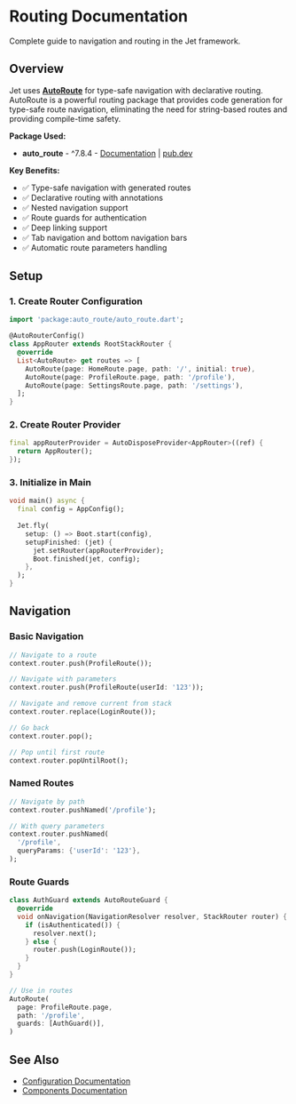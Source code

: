 # Routing Documentation

Complete guide to navigation and routing in the Jet framework.

## Overview

Jet uses **[AutoRoute](https://pub.dev/packages/auto_route)** for type-safe navigation with declarative routing. AutoRoute is a powerful routing package that provides code generation for type-safe route navigation, eliminating the need for string-based routes and providing compile-time safety.

**Package Used:**
- **auto_route** - ^7.8.4 - [Documentation](https://auto-route.vercel.app/) | [pub.dev](https://pub.dev/packages/auto_route)

**Key Benefits:**
- ✅ Type-safe navigation with generated routes
- ✅ Declarative routing with annotations
- ✅ Nested navigation support
- ✅ Route guards for authentication
- ✅ Deep linking support
- ✅ Tab navigation and bottom navigation bars
- ✅ Automatic route parameters handling

## Setup

### 1. Create Router Configuration

```dart
import 'package:auto_route/auto_route.dart';

@AutoRouterConfig()
class AppRouter extends RootStackRouter {
  @override
  List<AutoRoute> get routes => [
    AutoRoute(page: HomeRoute.page, path: '/', initial: true),
    AutoRoute(page: ProfileRoute.page, path: '/profile'),
    AutoRoute(page: SettingsRoute.page, path: '/settings'),
  ];
}
```

### 2. Create Router Provider

```dart
final appRouterProvider = AutoDisposeProvider<AppRouter>((ref) {
  return AppRouter();
});
```

### 3. Initialize in Main

```dart
void main() async {
  final config = AppConfig();
  
  Jet.fly(
    setup: () => Boot.start(config),
    setupFinished: (jet) {
      jet.setRouter(appRouterProvider);
      Boot.finished(jet, config);
    },
  );
}
```

## Navigation

### Basic Navigation

```dart
// Navigate to a route
context.router.push(ProfileRoute());

// Navigate with parameters
context.router.push(ProfileRoute(userId: '123'));

// Navigate and remove current from stack
context.router.replace(LoginRoute());

// Go back
context.router.pop();

// Pop until first route
context.router.popUntilRoot();
```

### Named Routes

```dart
// Navigate by path
context.router.pushNamed('/profile');

// With query parameters
context.router.pushNamed(
  '/profile',
  queryParams: {'userId': '123'},
);
```

### Route Guards

```dart
class AuthGuard extends AutoRouteGuard {
  @override
  void onNavigation(NavigationResolver resolver, StackRouter router) {
    if (isAuthenticated()) {
      resolver.next();
    } else {
      router.push(LoginRoute());
    }
  }
}

// Use in routes
AutoRoute(
  page: ProfileRoute.page,
  path: '/profile',
  guards: [AuthGuard()],
)
```

## See Also

- [Configuration Documentation](CONFIGURATION.md)
- [Components Documentation](COMPONENTS.md)

